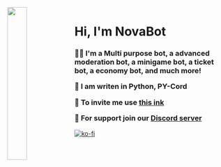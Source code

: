 <img align='left' src='https://cdn.discordapp.com/attachments/959477385626026024/975700403792515122/profile-first-issue-dark.png' width='30%'/> 

<h1 align="left">Hi, I'm NovaBot</h1>

<h3 align="left">

  👨‍💻 I'm a **Multi purpose bot, a advanced moderation bot, a minigame bot, a ticket bot, a economy bot, and much more!**

  🌱 I am writen in **Python, PY-Cord**
  
  🔭 To invite me use **[this ink](https://discord.com/api/oauth2/authorize?client_id=1157320015943569549&permissions=1637422198006&scope=bot)**
    
  💬 For support join our **[Discord server](https://dsc.gg/bypixeltv)**
  
</h3>

[![ko-fi](https://ko-fi.com/img/githubbutton_sm.svg)](https://ko-fi.com/Z8Z4R47FM)
